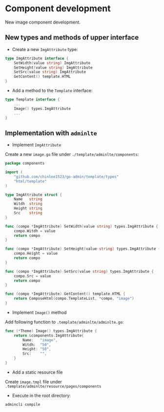 # Component development

New image component development.

## New types and methods of upper interface

- Create a new ```ImgAttribute``` type:

```go
type ImgAttribute interface {
	SetWidth(value string) ImgAttribute
	SetHeight(value string) ImgAttribute
	SetSrc(value string) ImgAttribute
	GetContent() template.HTML
}
```

- Add a method to the ```Template``` interface:

```go
type Template interface {
	...
	Image() types.ImgAttribute
	...
}
```

## Implementation with ```adminlte```

- Implement ```ImgAttribute```

Create a new ```image.go``` file under ```./template/adminlte/components```:

```go
package components

import (
	"github.com/chinlee1523/go-admin/template/types"
	"html/template"
)

type ImgAttribute struct {
	Name   string
	Witdh  string
	Height string
	Src    string
}

func (compo *ImgAttribute) SetWidth(value string) types.ImgAttribute {
	compo.Witdh = value
	return compo
}

func (compo *ImgAttribute) SetHeight(value string) types.ImgAttribute {
	compo.Height = value
	return compo
}

func (compo *ImgAttribute) SetSrc(value string) types.ImgAttribute {
	compo.Src = value
	return compo
}

func (compo *ImgAttribute) GetContent() template.HTML {
	return ComposeHtml(compo.TemplateList, *compo, "image")
}
```

- Implement ```Image()``` method

Add following function to ```.template/adminlte/adminlte.go```:

```go
func (*Theme) Image() types.ImgAttribute {
	return &components.ImgAttribute{
		Name:   "image",
		Witdh:  "50",
		Height: "50",
		Src:    "",
	}
}
```

- Add a static resource file

Create ```image.tmpl``` file under ```.template/adminlte/resource/pages/components```

- Execute in the root directory:

```shell
admincli compile
```

